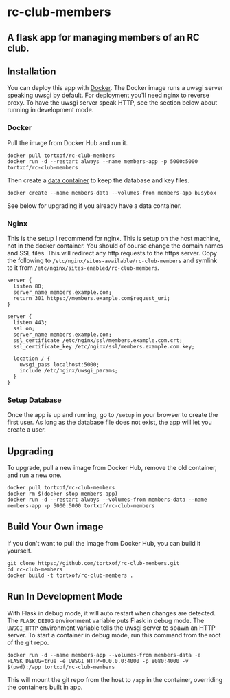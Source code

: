 # rc-club-members

## A flask app for managing members of an RC club.

## Installation

You can deploy this app with [Docker](https://www.docker.com/).
The Docker image runs a uwsgi server speaking uwsgi by default.
For deployment you'll need nginx to reverse proxy.
To have the uwsgi server speak HTTP, see the section below about running in
development mode.

### Docker

Pull the image from Docker Hub and run it.

    docker pull tortxof/rc-club-members
    docker run -d --restart always --name members-app -p 5000:5000 tortxof/rc-club-members

Then create a
[data container](https://docs.docker.com/userguide/dockervolumes/#creating-and-mounting-a-data-volume-container)
to keep the database and key files.

    docker create --name members-data --volumes-from members-app busybox

See below for upgrading if you already have a data container.

### Nginx

This is the setup I recommend for nginx. This is setup on the host machine, not
in the docker container. You should of course change the domain names and SSL
files. This will redirect any http requests to the https server. Copy the
following to `/etc/nginx/sites-available/rc-club-members` and symlink to it from
`/etc/nginx/sites-enabled/rc-club-members`.

    server {
      listen 80;
      server_name members.example.com;
      return 301 https://members.example.com$request_uri;
    }

    server {
      listen 443;
      ssl on;
      server_name members.example.com;
      ssl_certificate /etc/nginx/ssl/members.example.com.crt;
      ssl_certificate_key /etc/nginx/ssl/members.example.com.key;

      location / {
        uwsgi_pass localhost:5000;
        include /etc/nginx/uwsgi_params;
      }
    }

### Setup Database

Once the app is up and running, go to `/setup` in your browser to create the
first user. As long as the database file does not exist, the app will let you
create a user.

## Upgrading

To upgrade, pull a new image from Docker Hub, remove the old container, and run
a new one.

    docker pull tortxof/rc-club-members
    docker rm $(docker stop members-app)
    docker run -d --restart always --volumes-from members-data --name members-app -p 5000:5000 tortxof/rc-club-members

## Build Your Own image

If you don't want to pull the image from Docker Hub, you can build it yourself.

    git clone https://github.com/tortxof/rc-club-members.git
    cd rc-club-members
    docker build -t tortxof/rc-club-members .

## Run In Development Mode

With Flask in debug mode, it will auto restart when changes are detected.
The `FLASK_DEBUG` environment variable puts Flask in debug mode.
The `UWSGI_HTTP` environment variable tells the uwsgi server to spawn an HTTP
server. To start a container in debug mode, run this command from the root of
the git repo.

    docker run -d --name members-app --volumes-from members-data -e FLASK_DEBUG=true -e UWSGI_HTTP=0.0.0.0:4000 -p 8080:4000 -v $(pwd):/app tortxof/rc-club-members

This will mount the git repo from the host to `/app` in the container,
overriding the containers built in app.
